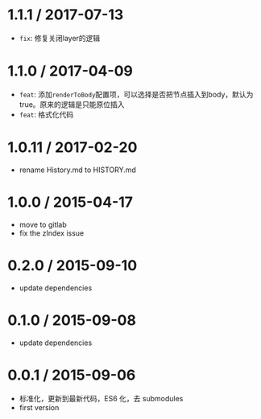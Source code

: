 1.1.1 / 2017-07-13
==================
* `fix`: 修复关闭layer的逻辑

1.1.0 / 2017-04-09
==================
* `feat`: 添加`renderToBody`配置项，可以选择是否把节点插入到body，默认为true。原来的逻辑是只能原位插入
* `feat`: 格式化代码

1.0.11 / 2017-02-20
=================

* rename History.md to HISTORY.md

1.0.0 / 2015-04-17
==================

 * move to gitlab
 * fix the zIndex issue


0.2.0 / 2015-09-10
==================

 * update dependencies


0.1.0 / 2015-09-08
==================

 * update dependencies

0.0.1 / 2015-09-06
==================

 * 标准化，更新到最新代码，ES6 化，去 submodules
 * first version
